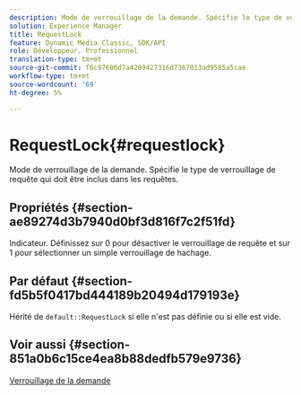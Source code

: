 ```yaml
---
description: Mode de verrouillage de la demande. Spécifie le type de verrouillage de requête qui doit être inclus dans les requêtes.
solution: Experience Manager
title: RequestLock
feature: Dynamic Media Classic, SDK/API
role: Développeur, Professionnel
translation-type: tm+mt
source-git-commit: f6c97606d7a4209427316d7367013ad9585a5cae
workflow-type: tm+mt
source-wordcount: '69'
ht-degree: 5%

---
```



# RequestLock{#requestlock}

Mode de verrouillage de la demande. Spécifie le type de verrouillage de requête qui doit être inclus dans les requêtes.

## Propriétés {#section-ae89274d3b7940d0bf3d816f7c2f51fd}

Indicateur. Définissez sur 0 pour désactiver le verrouillage de requête et sur 1 pour sélectionner un simple verrouillage de hachage.

## Par défaut {#section-fd5b5f0417bd444189b20494d179193e}

Hérité de `default::RequestLock` si elle n&#39;est pas définie ou si elle est vide.

## Voir aussi {#section-851a0b6c15ce4ea8b88dedfb579e9736}

[Verrouillage de la demande](../../../../../is-api/image-catalog/image-serving-api-ref/c-image-catalog-reference/c-attributes-reference/r-requestlock.md#reference-8bbe2f581be847d3b9fa123e8e5e94b0)
